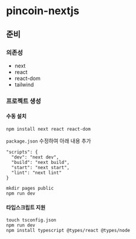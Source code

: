 # pincoin-nextjs

## 준비
### 의존성
 * next
 * react
 * react-dom
 * tailwind

### 프로젝트 생성
#### 수동 설치
```
npm install next react react-dom
```

`package.json` 수정하여 아래 내용 추가
```
"scripts": {
  "dev": "next dev",
  "build": "next build",
  "start": "next start",
  "lint": "next lint"
}
```

```
mkdir pages public
npm run dev
```

#### 타입스크립트 지원
```
touch tsconfig.json
npm run dev
npm install typescript @types/react @types/node
```
